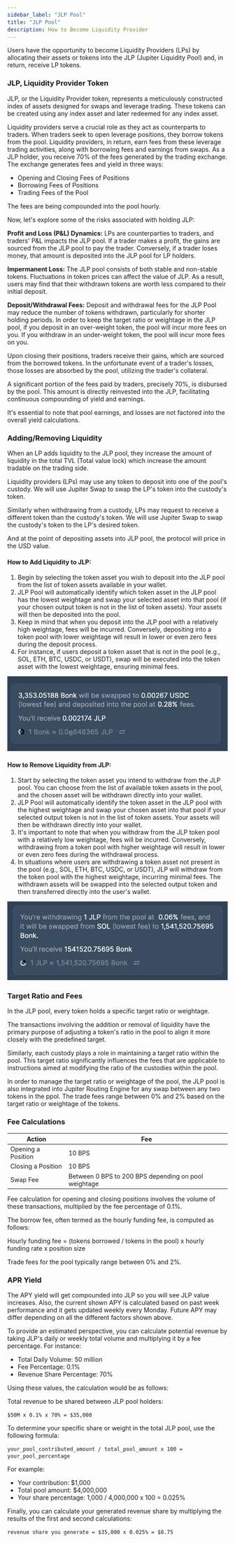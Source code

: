 ```yaml
---
sidebar_label: "JLP Pool"
title: "JLP Pool"
description: How to Become Liquidity Provider
---
```


Users have the opportunity to become Liquidity Providers (LPs) by allocating their assets or tokens into the JLP (Jupiter Liquidity Pool) and, in return, receive LP tokens.

### JLP, Liquidity Provider Token

JLP, or the Liquidity Provider token, represents a meticulously constructed index of assets designed for swaps and leverage trading. These tokens can be created using any index asset and later redeemed for any index asset.

Liquidity providers serve a crucial role as they act as counterparts to traders. When traders seek to open leverage positions, they borrow tokens from the pool. Liquidity providers, in return, earn fees from these leverage trading activities, along with borrowing fees and earnings from swaps. As a JLP holder, you receive 70% of the fees generated by the trading exchange. The exchange generates fees and yield in three ways:

- Opening and Closing Fees of Positions
- Borrowing Fees of Positions
- Trading Fees of the Pool

The fees are being compounded into the pool hourly.

Now, let's explore some of the risks associated with holding JLP:

**Profit and Loss (P&L) Dynamics:** LPs are counterparties to traders, and traders' P&L impacts the JLP pool. If a trader makes a profit, the gains are sourced from the JLP pool to pay the trader. Conversely, if a trader loses money, that amount is deposited into the JLP pool for LP holders.

**Impermanent Loss:** The JLP pool consists of both stable and non-stable tokens. Fluctuations in token prices can affect the value of JLP. As a result, users may find that their withdrawn tokens are worth less compared to their initial deposit.

**Deposit/Withdrawal Fees:** Deposit and withdrawal fees for the JLP Pool may reduce the number of tokens withdrawn, particularly for shorter holding periods. In order to keep the target ratio or weightage in the JLP pool, if you deposit in an over-weight token, the pool will incur more fees on you. If you withdraw in an under-weight token, the pool will incur more fees on you.

Upon closing their positions, traders receive their gains, which are sourced from the borrowed tokens. In the unfortunate event of a trader's losses, those losses are absorbed by the pool, utilizing the trader's collateral.

A significant portion of the fees paid by traders, precisely 70%, is disbursed by the pool. This amount is directly reinvested into the JLP, facilitating continuous compounding of yield and earnings.

It's essential to note that pool earnings, and losses are not factored into the overall yield calculations.

### Adding/Removing Liquidity

When an LP adds liquidity to the JLP pool, they increase the amount of liquidity in the total TVL (Total value lock) which increase the amount tradable on the trading side.

Liquidity providers (LPs) may use any token to deposit into one of the pool's custody. We will use Jupiter Swap to swap the LP's token into the custody's token.

Similarly when withdrawing from a custody, LPs may request to receive a different token than the custody's token. We will use Jupiter Swap to swap the custody's token to the LP's desired token.

And at the point of depositing assets into JLP pool, the protocol will price in the USD value.


#### How to Add Liquidity to JLP:

1. Begin by selecting the token asset you wish to deposit into the JLP pool from the list of token assets available in your wallet.
2. JLP Pool will automatically identify which token asset in the JLP pool has the lowest weightage and swap your selected asset into that pool (if your chosen output token is not in the list of token assets). Your assets will then be deposited into the pool.
3. Keep in mind that when you deposit into the JLP pool with a relatively high weightage, fees will be incurred. Conversely, depositing into a token pool with lower weightage will result in lower or even zero fees during the deposit process.
4. For instance, if users deposit a token asset that is not in the pool (e.g., SOL, ETH, BTC, USDC, or USDT), swap will be executed into the token asset with the lowest weightage, ensuring minimal fees.

![JLP1](../img/jlp1.jpg)

#### How to Remove Liquidity from JLP:

1. Start by selecting the token asset you intend to withdraw from the JLP pool. You can choose from the list of available token assets in the pool, and the chosen asset will be withdrawn directly into your wallet.
2. JLP Pool will automatically identify the token asset in the JLP pool with the highest weightage and swap your chosen asset into that pool if your selected output token is not in the list of token assets. Your assets will then be withdrawn directly into your wallet.
3. It's important to note that when you withdraw from the JLP token pool with a relatively low weightage, fees will be incurred. Conversely, withdrawing from a token pool with higher weightage will result in lower or even zero fees during the withdrawal process.
4. In situations where users are withdrawing a token asset not present in the pool (e.g., SOL, ETH, BTC, USDC, or USDT), JLP will withdraw from the token pool with the highest weightage, incurring minimal fees. The withdrawn assets will be swapped into the selected output token and then transferred directly into the user's wallet.

![JLP2](../img/jlp2.jpg)

### Target Ratio and Fees

In the JLP pool, every token holds a specific target ratio or weightage.

The transactions involving the addition or removal of liquidity have the primary purpose of adjusting a token's ratio in the pool to align it more closely with the predefined target.

Similarly, each custody plays a role in maintaining a target ratio within the pool. This target ratio significantly influences the fees that are applicable to instructions aimed at modifying the ratio of the custodies within the pool.

In order to manage the target ratio or weightage of the pool, the JLP pool is also integrated into Jupiter Routing Engine for any swap between any two tokens in the ppol. The trade fees range between 0% and 2% based on the target ratio or weightage of the tokens.

### Fee Calculations

| Action | Fee |
|---|---|
| Opening a Position | 10 BPS |
| Closing a Position | 10 BPS |
| Swap Fee | Between 0 BPS to 200 BPS depending on pool weightage |

Fee calculation for opening and closing positions involves the volume of these transactions, multiplied by the fee percentage of 0.1%.

The borrow fee, often termed as the hourly funding fee, is computed as follows:

Hourly funding fee = (tokens borrowed / tokens in the pool) x hourly funding rate x position size

Trade fees for the pool typically range between 0% and 2%.

### APR Yield

The APY yield will get compounded into JLP so you will see JLP value increases. Also, the current shown APY is calculated based on past week performance and it gets updated weekly every Monday. Future APY may differ depending on all the different factors shown above.

To provide an estimated perspective, you can calculate potential revenue by taking JLP's daily or weekly total volume and multiplying it by a fee percentage. For instance:

* Total Daily Volume: 50 million
* Fee Percentage: 0.1%
* Revenue Share Percentage: 70%

Using these values, the calculation would be as follows:

Total revenue to be shared between JLP pool holders:

```
$50M x 0.1% x 70% = $35,000
```

To determine your specific share or weight in the total JLP pool, use the following formula:

```
your_pool_contributed_amount / total_pool_amount x 100 = your_pool_percentage
```

For example:

* Your contribution: $1,000
* Total pool amount: $4,000,000
* Your share percentage: 1,000 / 4,000,000 x 100 = 0.025%

Finally, you can calculate your generated revenue share by multiplying the results of the first and second calculations:

```
revenue share you generate = $35,000 x 0.025% = $8.75
```
